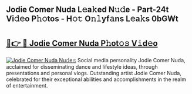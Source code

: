 ## Jodie Comer Nuda L𝚎a𝚔ed N𝚞𝚍e - Part-24t Vi𝚍𝚎o P𝚑𝚘tos - H𝚘𝚝 O𝚗𝚕yf𝚊ns L𝚎a𝚔s 0bGWt

# <h2><a href="http://kf1vf4.oniu.top/?m=Jodie+Comer+Nuda">🔗👉 🔴 Jodie Comer Nuda P𝚑ot𝚘𝚜 V𝚒d𝚎o</a></h2>

[![Jodie Comer Nuda Nu𝚍e𝚜](https://i.imgur.com/0qMVB7G.gif)](http://kf1vf4.oniu.top/?m=Jodie+Comer+Nuda)
Social media personality Jodie Comer Nuda, acclaimed for disseminating dance and lifestyle ideas, through presentations and personal vlogs. Outstanding artist Jodie Comer Nuda, celebrated for their exceptional abilities and accomplishments in the realm of entertainment.  
